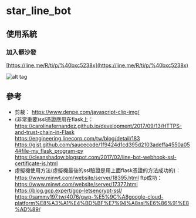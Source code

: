 # star_line_bot

## 使用系統

### 加入髒沙發

[https://line.me/R/ti/p/%40bxc5238x](https://line.me/R/ti/p/%40bxc5238x)

![alt tag](https://i.imgur.com/H6kCV9Y.png)

## 參考
* 剪裁：
<https://www.denpe.com/javascript-clip-img/>
* (非常重要)ssl憑證應用在flask上：
<https://carolinafernandez.github.io/development/2017/09/13/HTTPS-and-trust-chain-in-Flask>
<https://engineering.linecorp.com/tw/blog/detail/183>
<https://gist.github.com/saucecode/1f9424d1cd395d2103adeffa4550a054#file-my_flask_program-py>
<https://cleanshadow.blogspot.com/2017/02/line-bot-webhook-ssl-certificate-is.html>
* 虛擬機使用方法(虛擬機最後的ssl驗證是用上面flask憑證的方法成功的)：
<https://www.minwt.com/website/server/18395.html>
ftp成功：<https://www.minwt.com/website/server/17377.html>
<https://blog.gcp.expert/gcp-letsencrypt-ssl/>
<https://sammy197.tw/4076/gwp-%E5%9C%A8google-cloud-platform%E8%A3%A1%E4%BD%BF%E7%94%A8ssl%E6%86%91%E8%AD%89/>
